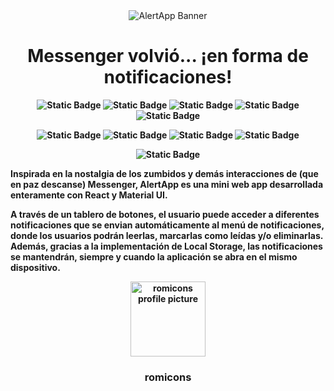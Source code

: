 <div align="center">

<img src="https://i.imgur.com/yS6J1Vf.png" alt="AlertApp Banner"> 
  
</div>

<h1 align="center"><b>Messenger volvió... ¡en forma de notificaciones!</h1>

<div align="center">
  
![Static Badge](https://img.shields.io/badge/React-%23daa034)
![Static Badge](https://img.shields.io/badge/Material%20UI-%23f9f7ff)
![Static Badge](https://img.shields.io/badge/useState-%23271f24)
![Static Badge](https://img.shields.io/badge/useEffect-%23daa034)
![Static Badge](https://img.shields.io/badge/Local%20Storage-%23f9f7ff)

![Static Badge](https://img.shields.io/badge/Notifications-%23271f24)
![Static Badge](https://img.shields.io/badge/Messages-%23f9f7ff)
![Static Badge](https://img.shields.io/badge/Responsive%20Design-%23271f24)
![Static Badge](https://img.shields.io/badge/Accesibility-%23f9f7ff)

![Static Badge](https://img.shields.io/badge/STATUS-FINISHED-green)

</div>

<p>Inspirada en la nostalgia de los zumbidos y demás interacciones de (que en paz descanse) Messenger, AlertApp es una mini web app desarrollada enteramente con React y Material UI. </p>
<p> A través de un tablero de botones, el usuario puede acceder a diferentes notificaciones que se envian automáticamente al menú de notificaciones, donde los usuarios podrán leerlas, marcarlas como leídas y/o eliminarlas. Además, gracias a la implementación de Local Storage, las notificaciones se mantendrán, siempre y cuando la aplicación se abra en el mismo dispositivo.</p>

<div align="center">

<img src="https://i.imgur.com/9kfXeAJ.png" width=120px alt="romicons profile picture">

</div>


<h3 align="center">romicons</h3>

